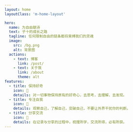 ```yaml
---
layout: home
layoutClass: 'm-home-layout'

hero:
  name: 为自由献诗
  text: 子十的成长之路
  tagline: 任何限制自由的链条都将束缚我们的灵魂
  image:
    src: /bg.png
    alt: 背景图
  actions:
    - text: 博客
      link: /post/
    - text: 关于我
      link: /about
      theme: alt
features:
  - title: 保持好奇
    icon: 🤔
    details: 对一切事物保持原有的好奇心，去思考，去理解，去发现。
  - title: 专注自我
    icon: 🧐
    details: 观察自己，了解自己，突破自己，不要让外界干扰你的判断。
  - title: 分享交流
    icon: 🤗
    details: 在记录与分享的过程中，梳理所学，交流所得，必有所获。
---
```

<HomeUnderline />

<style>
  /*爱的魔力转圈圈*/
.m-home-layout .image-src:hover {
  transform: translate(-50%, -50%) rotate(666turn);
  transition: transform 59s 1s cubic-bezier(0.3, 0, 0.8, 1);
}
.m-home-layout .details small {
  opacity: 0.8;
}
.m-home-layout .item:last-child .details {
  display: flex;
  justify-content: flex-end;
  align-items: end;
}
.name clip {

}
</style>
